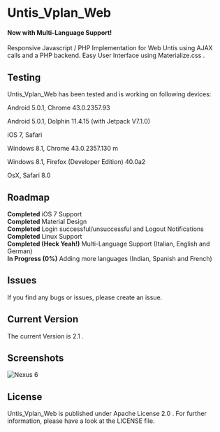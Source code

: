 # Untis_Vplan_Web
#### Now with Multi-Language Support!
Responsive Javascript / PHP Implementation for Web Untis using AJAX calls and a PHP backend. Easy User Interface using Materialize.css .

## Testing
Untis_Vplan_Web has been tested and is working on following devices:

Android 5.0.1, Chrome 43.0.2357.93

Android 5.0.1, Dolphin 11.4.15 (with Jetpack V7.1.0)

iOS 7, Safari

Windows 8.1, Chrome 43.0.2357.130 m

Windows 8.1, Firefox (Developer Edition) 40.0a2

OsX, Safari 8.0

## Roadmap
<b>Completed</b>  iOS 7 Support<br>
<b>Completed</b>  Material Design<br>
<b>Completed</b>  Login successful/unsuccessful and Logout Notifications<br>
<b>Completed</b>  Linux Support<br>
<b>Completed (Heck Yeah!)</b>  Multi-Language Support (Italian, English and German)<br>
<b>In Progress (0%)</b> Adding more languages (Indian, Spanish and French)

## Issues
If you find any bugs or issues, please create an issue.

## Current Version
The current Version is 2.1 .

## Screenshots
![Nexus 6](screenshots/nexus6.jpg)


## License

Untis_Vplan_Web is published under Apache License 2.0 . For further information, please have a look at the LICENSE file.
